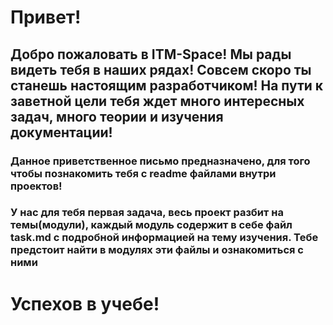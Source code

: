 # Привет!

## Добро пожаловать в ITM-Space! Мы рады видеть тебя в наших рядах! Совсем скоро ты станешь настоящим разработчиком! На пути к заветной цели тебя ждет много интересных задач, много теории и изучения документации!

### Данное приветственное письмо предназначено, для того чтобы познакомить тебя с readme файлами внутри проектов!

### У нас для тебя первая задача, весь проект разбит на темы(модули), каждый модуль содержит в себе файл task.md с подробной информацией на тему изучения. Тебе предстоит найти в модулях эти файлы и ознакомиться с ними

# Успехов в учебе!
